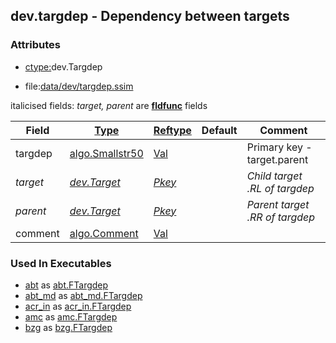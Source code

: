 ## dev.targdep - Dependency between targets


### Attributes
<a href="#attributes"></a>
<!-- dev.mdmark  mdmark:MDSECTION  state:BEG_AUTO  param:Attributes -->
* [ctype:](/txt/ssimdb/dmmeta/ctype.md)dev.Targdep

* file:[data/dev/targdep.ssim](/data/dev/targdep.ssim)

italicised fields: *target, parent* are [**fldfunc**](/txt/ssim.md#fldfunc) fields

|Field|[Type](/txt/ssimdb/dmmeta/ctype.md)|[Reftype](/txt/ssimdb/dmmeta/reftype.md)|Default|Comment|
|---|---|---|---|---|
|targdep|[algo.Smallstr50](/txt/protocol/algo/README.md#algo-smallstr50)|[Val](/txt/exe/amc/reftypes.md#val)||Primary key - target.parent|
|*target*|*[dev.Target](/txt/ssimdb/dev/target.md)*|*[Pkey](/txt/exe/amc/reftypes.md#pkey)*||*Child target<br>.RL of targdep*|
|*parent*|*[dev.Target](/txt/ssimdb/dev/target.md)*|*[Pkey](/txt/exe/amc/reftypes.md#pkey)*||*Parent target<br>.RR of targdep*|
|comment|[algo.Comment](/txt/protocol/algo/Comment.md)|[Val](/txt/exe/amc/reftypes.md#val)|||

<!-- dev.mdmark  mdmark:MDSECTION  state:END_AUTO  param:Attributes -->

### Used In Executables
<a href="#used-in-executables"></a>
<!-- dev.mdmark  mdmark:MDSECTION  state:BEG_AUTO  param:ImdbUses -->

* [abt](/txt/exe/abt/internals.md) as [abt.FTargdep](/txt/exe/abt/internals.md#abt-ftargdep)
* [abt_md](/txt/exe/abt_md/internals.md) as [abt_md.FTargdep](/txt/exe/abt_md/internals.md#abt_md-ftargdep)
* [acr_in](/txt/exe/acr_in/internals.md) as [acr_in.FTargdep](/txt/exe/acr_in/internals.md#acr_in-ftargdep)
* [amc](/txt/exe/amc/internals.md) as [amc.FTargdep](/txt/exe/amc/internals.md#amc-ftargdep)
* [bzg](/txt/exe/bzg/internals.md) as [bzg.FTargdep](/txt/exe/bzg/internals.md#bzg-ftargdep)

<!-- dev.mdmark  mdmark:MDSECTION  state:END_AUTO  param:ImdbUses -->

